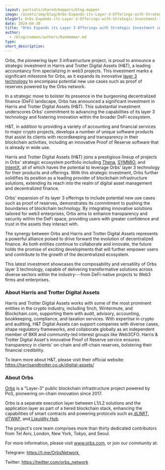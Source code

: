 ```yaml
---
layout: partials/shared/mappers/blog-mapper
image: /assets/img/blog/Orbs-Expands-its-Layer-3-Offerings-with-Strategic-Investment-in-Harris-and-Trotter-Digital-Assets/bg.jpg
blogUrl: Orbs-Expands-its-Layer-3-Offerings-with-Strategic-Investment-in-Harris-and-Trotter-Digital-Assets
date: 2024-04-30
title: "Orbs Expands its Layer 3 Offerings with Strategic Investment in Harris and Trotter Digital Assets"
author:
  - /blog/common/authors/RanHammer.md
type:
short_description: 
---
```


Orbs, the pioneering layer 3 infrastructure project, is proud to announce a strategic investment in Harris and Trotter Digital Assets (H&T), a leading accountancy firm specializing in web3 projects. This investment marks a significant milestone for Orbs, as it expands its innovative [layer 3 technology](https://www.orbs.com/overview/) to encompass potential new use cases such as proof of reserves powered by the Orbs network.

In a strategic move to bolster its presence in the burgeoning decentralized finance (DeFi) landscape, Orbs has announced a significant investment in Harris and Trotter Digital Assets (H&T). This substantial investment underscores Orbs' commitment to advancing the capabilities of its layer 3 technology and fostering innovation within the broader DeFi ecosystem.

H&T, in addition to providing a variety of accounting and financial services to major crypto projects, develops a number of unique software products that assist its clients with recordkeeping and transparency in their blockchain activities, including an innovative Proof of Reserve software that is already in wide use.

Harris and Trotter Digital Assets (H&T) joins a prestigious lineup of projects in Orbs' strategic ecosystem portfolio including [Thena](https://www.orbs.com/Orbs-and-Thena-A-Strategic-Partnership/), [SYMMIO](https://www.orbs.com/Orbs-Expands-into-On-chain-Derivatives-through-a-Strategic-Partnership-with-SYMMIO/), and [IntentX](https://www.orbs.com/Orbs-Collaborates-with-IntentX/), all of which haves the potential to leverage Orbs' layer 3 technology for their products and offerings. With this strategic investment, Orbs further solidifies its position as a leading provider of blockchain infrastructure solutions, extending its reach into the realm of digital asset management and decentralized finance.

Orbs' expansion of its layer 3 offerings to include potential new use cases such as proof of reserves, demonstrates its commitment to pushing the boundaries of blockchain technology. By integrating innovative solutions tailored for web3 enterprises, Orbs aims to enhance transparency and security within the DeFi space, providing users with greater confidence and trust in the assets they interact with.

The synergy between Orbs and Harris and Trotter Digital Assets represents a powerful alliance poised to drive forward the evolution of decentralized finance. As both entities continue to collaborate and innovate, the future holds the promise of exciting developments that will further empower users and contribute to the growth of the decentralized ecosystem.

This latest investment showcases the composability and versatility of Orbs layer 3 technology, capable of delivering transformative solutions across diverse sectors within the industry---from DeFi-native projects to Web3 firms and enterprises.

<div class='line-separator'> </div>

### About Harris and Trotter Digital Assets

Harris and Trotter Digital Assets works with some of the most prominent entities in the crypto industry, including 1inch, Wintermute, and Blockchain.com, supporting them with audit, advisory, accounting, bookkeeping, compliance, and taxation services. With expertise in crypto and auditing, H&T Digital Assets can support companies with diverse cases, shape regulatory frameworks, and collaborate globally as an independent member of BKR and community-led interest groups like Web3CFO. Harris & Trotter Digital Asset's innovative Proof of Reserve service ensures transparency in clients' on-chain and off-chain reserves, bolstering their financial credibility.

To learn more about H&T, please visit their official website: <https://harrisandtrotter.co.uk/digital-assets/>

<div class='line-separator'> </div>

### About Orbs

[Orbs](https://www.orbs.com/) is a "Layer-3" public blockchain infrastructure project powered by PoS, pioneering on-chain innovation since 2017.

Orbs is a separate execution layer between L1/L2 solutions and the application layer as part of a tiered blockchain stack, enhancing the capabilities of smart contracts and powering protocols such as[  dLIMIT](https://www.orbs.com/dlimit/),[  dTWAP](https://www.orbs.com/dtwap/), and[  Liquidity Hub](https://www.orbs.com/liquidity-hub/).

The project's core team comprises more than thirty dedicated contributors from Tel Aviv, London, New York, Tokyo, and Seoul.

For more information, please visit www.orbs.com, or join our community at: 

Telegram: https://t.me/OrbsNetwork 

Twitter: https://twitter.com/orbs_network